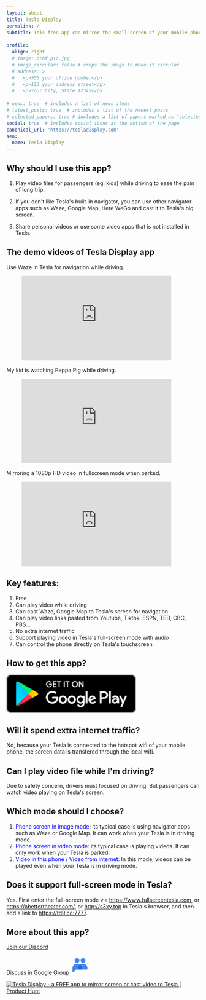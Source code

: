 ```yaml
---
layout: about
title: Tesla Display
permalink: /
subtitle: This free app can mirror the small screen of your mobile phone to the big screen of your Tesla while driving.

profile:
  align: right
  # image: prof_pic.jpg
  # image_circular: false # crops the image to make it circular
  # address: >
  #   <p>555 your office number</p>
  #   <p>123 your address street</p>
  #   <p>Your City, State 12345</p>

# news: true  # includes a list of news items
# latest_posts: true  # includes a list of the newest posts
# selected_papers: true # includes a list of papers marked as "selected={true}"
social: true  # includes social icons at the bottom of the page
canonical_url: 'https://tesladisplay.com'
seo:
  name: Tesla Display
---
```


## Why should I use this app?

1. Play video files for passengers (eg. kids) while driving to ease the pain of long trip.

2. If you don't like Tesla's built-in navigator, you can use other navigator apps such as Waze, Google Map, Here WeGo and cast it to Tesla's big screen. 

3. Share personal videos or use some video apps that is not installed in Tesla.

## The demo videos of Tesla Display app
Use Waze in Tesla for navigation while driving.
<!-- blank line -->
<figure class="video_container">
  <iframe width="390" height="220" src="https://www.youtube.com/embed/35bMECpF9bQ" frameborder="0" allowfullscreen="true"> </iframe>
</figure>
<!-- blank line -->

My kid is watching Peppa Pig while driving.
<!-- blank line -->
<figure class="video_container">
  <iframe width="390" height="220" src="https://www.youtube.com/embed/Hb4D_IvOjMc" frameborder="0" allowfullscreen="true"> </iframe>
</figure>
<!-- blank line -->

Mirroring a 1080p HD video in fullscreen mode when parked.
<!-- blank line -->
<figure class="video_container">
  <iframe width="390" height="220" src="https://www.youtube.com/embed/PkbfoLHjrvE" frameborder="0" allowfullscreen="true"> </iframe>
</figure>
<!-- blank line -->

## Key features:
1. Free
2. Can play video while driving
3. Can cast Waze, Google Map to Tesla's screen for navigation
4. Can play video links pasted from Youtube, Tiktok, ESPN, TED, CBC, PBS...
5. No extra internet traffic
6. Support playing video in Tesla's full-screen mode with audio
7. Can control the phone directly on Tesla's touchscreen

## How to get this app?
<a id="googleplay" href ="https://play.google.com/store/apps/details?id=io.github.blackpill.tesladisplay&referrer=utm_source%3Dgithub%26utm_medium%3Dorganic"><img src="/assets/img/google-play-badge.svg" height="100px"></a>

## Will it spend extra internet traffic?
No, because your Tesla is connected to the hotspot wifi of your mobile phone, the screen data is transfered through the local wifi. 

## Can I play video file while I'm driving?
Due to safety concern, drivers must focused on driving. But passengers can watch video playing on Tesla's screen.

## Which mode should I choose?
1. <span style="color:blue">Phone screen in image mode</span>: its typical case is using navigator apps such as Waze or Google Map. It can work when your Tesla is in driving mode.
2. <span style="color:blue">Phone screen in video mode</span>: its typical case is playing videos. It can only work when your Tesla is parked.
3. <span style="color:blue">Video in this phone / Video from internet</span>: In this mode, videos can be played even when your Tesla is in driving mode.

## Does it support full-screen mode in Tesla?
Yes. First enter the full-screen mode via https://www.fullscreentesla.com, or https://abettertheater.com/, or http://s3xy.top in Tesla's browser, and then add a link to https://td9.cc:7777.

## More about this app?
<p><a href ="https://discord.gg/Tvbs9uWcN9" target="_blank">Join our Discord</a></p>
<p><a href ="https://groups.google.com/g/tesla-display" target="_blank">Discuss in Google Group <img src="group.png" height=50px></a></p>

<a href="https://www.producthunt.com/products/tesla-display/reviews?utm_source=badge-product_review&utm_medium=badge&utm_souce=badge-tesla&#0045;display" target="_blank"><img src="https://api.producthunt.com/widgets/embed-image/v1/product_review.svg?product_id=543738&theme=light" alt="Tesla&#0032;Display - a&#0032;FREE&#0032;app&#0032;to&#0032;mirror&#0032;screen&#0032;or&#0032;cast&#0032;video&#0032;to&#0032;Tesla | Product Hunt" style="width: 250px; height: 54px;" width="250" height="54" /></a>
